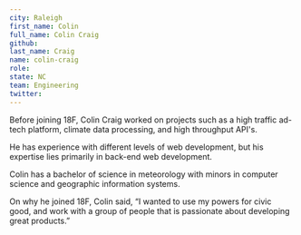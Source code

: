 ```yaml
---
city: Raleigh
first_name: Colin
full_name: Colin Craig
github: 
last_name: Craig
name: colin-craig
role: 
state: NC
team: Engineering
twitter: 
---
```


Before joining 18F, Colin Craig worked on projects such as a high traffic ad-tech platform, climate data processing, and high throughput API's. 

He has experience with different levels of web development, but his expertise lies primarily in back-end web development. 

Colin has a bachelor of science in meteorology with minors in computer science and geographic information systems. 

On why he joined 18F, Colin said, “I wanted to use my powers for civic good, and work with a group of people that is passionate about developing great products.”
